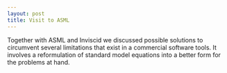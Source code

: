 ```yaml
---
layout: post
title: Visit to ASML
---
```


Together with ASML and Inviscid we discussed possible
solutions to circumvent several limitations that exist in a commercial software
tools. It involves a reformulation of standard model equations into a better
form for the problems at hand.
